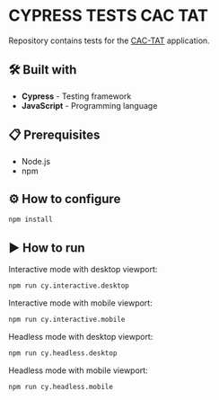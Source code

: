 # **CYPRESS TESTS CAC TAT**
Repository contains tests for the [CAC-TAT](https://cac-tat-v3.s3.eu-central-1.amazonaws.com/index.html) application.

## 🛠 Built with 
* **Cypress** - Testing framework
* **JavaScript** - Programming language

## 📋 Prerequisites
* Node.js
* npm

## ⚙ How to configure
```sh
npm install
```

##  ▶ How to run
Interactive mode with desktop viewport:
```sh
npm run cy.interactive.desktop
```

Interactive mode with mobile viewport:
```sh
npm run cy.interactive.mobile
```

Headless mode with desktop viewport:
```sh
npm run cy.headless.desktop
```

Headless mode with mobile viewport:
```sh
npm run cy.headless.mobile
```